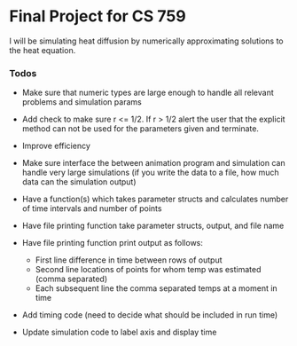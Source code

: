 # Final Project for CS 759
I will be simulating heat diffusion by numerically approximating solutions to the heat equation.

### Todos
+ Make sure that numeric types are large enough to handle all relevant problems and
simulation params

+ Add check to make sure r <= 1/2. If r > 1/2 alert the user that the explicit method can not be used for the parameters given and terminate.

+ Improve efficiency

+ Make sure interface the between animation program and simulation can handle very large
simulations (if you write the data to a file, how much data can the simulation output)

+ Have a function(s) which takes parameter structs and calculates number of time
intervals and number of points

+ Have file printing function take parameter structs, output, and file name

+ Have file printing function print output as follows:
	+ First line difference in time between rows of output
	+ Second line locations of points for whom temp was estimated (comma separated)
	+ Each subsequent line the comma separated temps at a moment in time


+ Add timing code (need to decide what should be included in run time)

+ Update simulation code to label axis and display time
